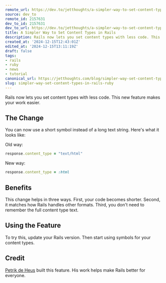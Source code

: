 ```yaml
---
remote_url: https://dev.to/jetthoughts/a-simpler-way-to-set-content-types-in-rails-n4o
source: dev_to
remote_id: 2157631
dev_to_id: 2157631
dev_to_url: https://dev.to/jetthoughts/a-simpler-way-to-set-content-types-in-rails-n4o
title: A Simpler Way to Set Content Types in Rails
description: Rails now lets you set content types with less code. This new feature makes your work easier.       ...
created_at: '2024-12-15T12:43:01Z'
edited_at: '2024-12-15T13:11:19Z'
draft: false
tags:
- rails
- ruby
- news
- tutorial
canonical_url: https://jetthoughts.com/blog/simpler-way-set-content-types-in-rails-ruby/
slug: simpler-way-set-content-types-in-rails-ruby
---
```

Rails now lets you set content types with less code. This new feature makes your work easier.

## The Change

You can now use a short symbol instead of a long text string. Here's what it looks like:

Old way:

```ruby
response.content_type = "text/html"
```

New way:

```ruby
response.content_type = :html
```

## Benefits

This change helps in three ways. First, your code becomes shorter. Second, it matches how Rails handles other formats. Third, you don't need to remember the full content type text.

## Using the Feature

To try this, update your Rails version. Then start using symbols for your content types.

## Credit

[Petrik de Heus](https://github.com/peternijssen) built this feature. His work helps make Rails better for everyone.
